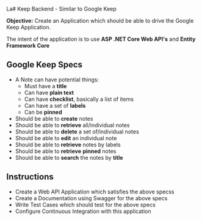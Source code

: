 La# Keep Backend - Similar to Google Keep

**Objective:** Create an Application which should be able to drive the Google Keep Application.

The intent of the application is to use **ASP .NET Core Web API's** and **Entity Framework Core** 

## Google Keep Specs
- A Note can have potential things:
  - Must have a **title**
  - Can have **plain text**
  - Can have **checklist**, basically a list of items
  - Can have a set of **labels**
  - Can be **pinned**
- Should be able to **create** notes
- Should be able to **retrieve** all/individual notes
- Should be able to **delete** a set of/individual notes
- Should be able to **edit** an individual note
- Should be able to **retrieve** notes by labels
- Should be able to **retrieve** **pinned** notes
- Should be able to **search** the notes by **title**

## Instructions

- Create a Web API Application which satisfies the above specss
- Create a Documentation using Swagger for the above specs
- Write Test Cases which should test for the above specs
- Configure Continuous Integration with this application